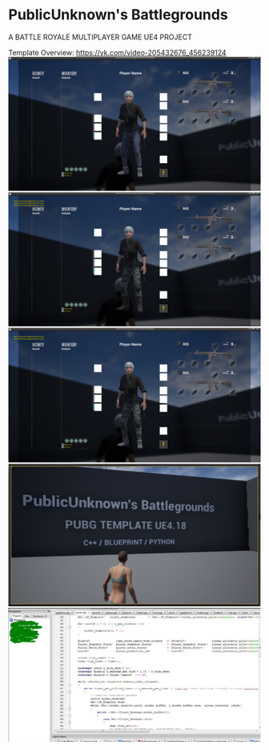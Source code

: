 # PublicUnknown's Battlegrounds
A BATTLE ROYALE MULTIPLAYER GAME UE4 PROJECT

Template Overview:
https://vk.com/video-205432676_456239124
![Screenshot](01.PNG)
![Screenshot](02.PNG)
![Screenshot](03.PNG)
![Screenshot](05.PNG)
![Screenshot](06.PNG)
